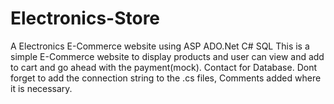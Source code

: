 # Electronics-Store
A Electronics E-Commerce website using ASP ADO.Net C# SQL
This is a simple E-Commerce website to display products and user can view and add to cart and go ahead with the payment(mock).
Contact for Database.
Dont forget to add the connection string to the .cs files, Comments added where it is necessary.
